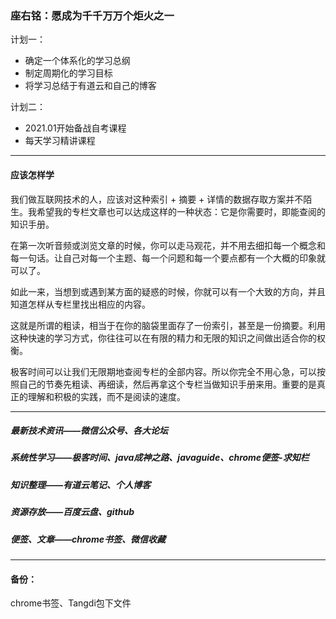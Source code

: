 ### 座右铭：愿成为千千万万个炬火之一

计划一：
- 确定一个体系化的学习总纲
- 制定周期化的学习目标
- 将学习总结于有道云和自己的博客


计划二：
- 2021.01开始备战自考课程
- 每天学习精讲课程

---

#### 应该怎样学
我们做互联网技术的人，应该对这种索引 + 摘要 + 详情的数据存取方案并不陌生。我希望我的专栏文章也可以达成这样的一种状态：它是你需要时，即能查阅的知识手册。

在第一次听音频或浏览文章的时候，你可以走马观花，并不用去细扣每一个概念和每一句话。让自己对每一个主题、每一个问题和每一个要点都有一个大概的印象就可以了。

如此一来，当想到或遇到某方面的疑惑的时候，你就可以有一个大致的方向，并且知道怎样从专栏里找出相应的内容。

这就是所谓的粗读，相当于在你的脑袋里面存了一份索引，甚至是一份摘要。利用这种快速的学习方式，你往往可以在有限的精力和无限的知识之间做出适合你的权衡。

极客时间可以让我们无限期地查阅专栏的全部内容。所以你完全不用心急，可以按照自己的节奏先粗读、再细读，然后再拿这个专栏当做知识手册来用。重要的是真正的理解和积极的实践，而不是阅读的速度。


---

##### 最新技术资讯——微信公众号、各大论坛
##### 系统性学习——极客时间、java成神之路、javaguide、chrome便签-求知栏
##### 知识整理——有道云笔记、个人博客
##### 资源存放——百度云盘、github
##### 便签、文章——chrome书签、微信收藏

---

#### 备份：
chrome书签、Tangdi包下文件